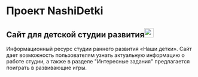 # Проект NashiDetki  
## Сайт для детской студии развития<img src="https://user-images.githubusercontent.com/86720918/163791894-90c3710c-4d20-43c4-a748-ea1a9d69b7b3.png" width="25" />
Информационный ресурс студии раннего развития «Наши детки».
Сайт дает возможность пользователям узнать актуальную информацию о работе студии, а также 
в разделе "Интересные задания" предлагается поиграть в развивающие игры.
